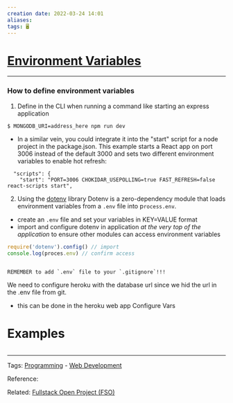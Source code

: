 ```yaml
---
creation date: 2022-03-24 14:01
aliases: 
tags: 🖥️
---
```


# [Environment Variables](Environment%20Variables.md)
---


### How to define environment variables
1. Define in the CLI when running a command like starting an express application
```bash
$ MONGODB_URI=address_here npm run dev
```
- In a similar vein, you could integrate it into the "start" script for a node project in the package.json. This example starts a React app on port 3006 instead of the default 3000 and sets two different environment variables to enable hot refresh:
```
  "scripts": {
    "start": "PORT=3006 CHOKIDAR_USEPOLLING=true FAST_REFRESH=false react-scripts start",
```

2. Using the [dotenv](dotenv.md) library
Dotenv is a zero-dependency module that loads environment variables from a `.env` file into p`rocess.env`.

- create an `.env` file and set your variables in KEY=VALUE format
- import and configure dotenv in application *at the very top of the application* to ensure other modules can access environment variables
```js
require('dotenv').config() // import
console.log(proces.env) // confirm access
```

```ad-important

REMEMBER to add `.env` file to your `.gitignore`!!!

```
We need to configure heroku with the database url since we hid the url in the .env file from git.
- this can be done in the heroku web app Configure Vars

# Examples
```js

```



---
Tags: [Programming](Programming.md) - [Web Development](Web%20Development.md) 

Reference:

Related: [Fullstack Open Project (FSO)](./Fullstack%20Open%20Project%20(FSO).md)